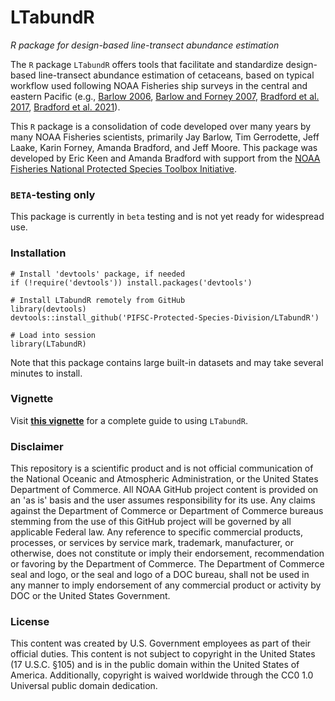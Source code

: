 # LTabundR

*R package for design-based line-transect abundance estimation*

The `R` package `LTabundR` offers tools that facilitate and standardize design-based line-transect abundance estimation of cetaceans, based on typical workflow used following NOAA Fisheries ship surveys in the central and eastern Pacific (e.g., [Barlow 2006](https://www.google.com/url?q=https://onlinelibrary.wiley.com/doi/10.1111/j.1748-7692.2006.00032.x&sa=D&source=docs&ust=1676392605333708&usg=AOvVaw07ERYd9m2kJg0LttBFVyil), [Barlow and Forney 2007](https://spo.nmfs.noaa.gov/content/abundance-and-population-density-cetaceans-california-current-ecosystem), [Bradford et al. 2017](https://spo.nmfs.noaa.gov/content/fishery-bulletin/abundance-estimates-cetaceans-line-transect-survey-within-us-hawaiian), [Bradford et al. 2021](https://repository.library.noaa.gov/view/noaa/29004)).

This `R` package is a consolidation of code developed over many years by many NOAA Fisheries scientists, primarily Jay Barlow, Tim Gerrodette, Jeff Laake, Karin Forney, Amanda Bradford, and Jeff Moore. This package was developed by Eric Keen and Amanda Bradford with support from the [NOAA Fisheries National Protected Species Toolbox Initiative](https://www.fisheries.noaa.gov/national/population-assessments/national-protected-species-toolbox-initiative).

### `BETA`-testing only

This package is currently in `beta` testing and is not yet ready for widespread use.

### Installation

```{r}
# Install 'devtools' package, if needed
if (!require('devtools')) install.packages('devtools')

# Install LTabundR remotely from GitHub
library(devtools)
devtools::install_github('PIFSC-Protected-Species-Division/LTabundR')

# Load into session
library(LTabundR)
```

Note that this package contains large built-in datasets and may take several minutes to install.

### Vignette

Visit [**this vignette**](https://pifsc-protected-species-division.github.io/LTabundR-vignette/index.html) for a complete guide to using `LTabundR`.

### Disclaimer

This repository is a scientific product and is not official communication of the National Oceanic and Atmospheric Administration, or the United States Department of Commerce. All NOAA GitHub project content is provided on an 'as is' basis and the user assumes responsibility for its use. Any claims against the Department of Commerce or Department of Commerce bureaus stemming from the use of this GitHub project will be governed by all applicable Federal law. Any reference to specific commercial products, processes, or services by service mark, trademark, manufacturer, or otherwise, does not constitute or imply their endorsement, recommendation or favoring by the Department of Commerce. The Department of Commerce seal and logo, or the seal and logo of a DOC bureau, shall not be used in any manner to imply endorsement of any commercial product or activity by DOC or the United States Government.

### License

This content was created by U.S. Government employees as part of their official duties. This content is not subject to copyright in the United States (17 U.S.C. §105) and is in the public domain within the United States of America. Additionally, copyright is waived worldwide through the CC0 1.0 Universal public domain dedication.
